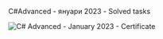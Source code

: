 C#Advanced - януари 2023 - Solved tasks

![C# Advanced - January 2023 - Certificate](https://user-images.githubusercontent.com/114019382/224825705-42a27ac0-faf9-470a-bbeb-5a87abd95a10.jpeg)
